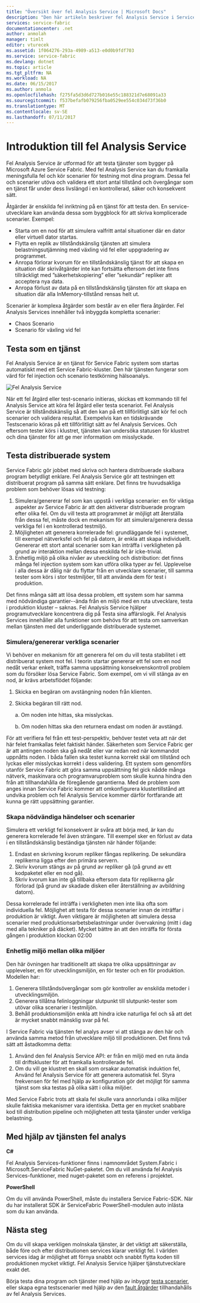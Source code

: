 ```yaml
---
title: "Översikt över fel Analysis Service | Microsoft Docs"
description: "Den här artikeln beskriver fel Analysis Service i Service Fabric för att fel och kör testscenarier mot dina tjänster."
services: service-fabric
documentationcenter: .net
author: anmolah
manager: timlt
editor: vturecek
ms.assetid: 1f064276-293a-4989-a513-e0d0b9fdf703
ms.service: service-fabric
ms.devlang: dotnet
ms.topic: article
ms.tgt_pltfrm: NA
ms.workload: NA
ms.date: 06/15/2017
ms.author: anmola
ms.openlocfilehash: f275fa5d3d6d727b016e55c188321d7e68091a33
ms.sourcegitcommit: f537befafb079256fba0529ee554c034d73f36b0
ms.translationtype: MT
ms.contentlocale: sv-SE
ms.lasthandoff: 07/11/2017
---
```

# <a name="introduction-to-the-fault-analysis-service"></a>Introduktion till fel Analysis Service
Fel Analysis Service är utformad för att testa tjänster som bygger på Microsoft Azure Service Fabric. Med fel Analysis Service kan du framkalla meningsfulla fel och kör scenarier för testning mot dina program. Dessa fel och scenarier utöva och validera ett stort antal tillstånd och övergångar som en tjänst får under dess livslängd i en kontrollerad, säker och konsekvent sätt.

Åtgärder är enskilda fel inriktning på en tjänst för att testa den. En service-utvecklare kan använda dessa som byggblock för att skriva komplicerade scenarier. Exempel:

* Starta om en nod för att simulera valfritt antal situationer där en dator eller virtuell dator startas.
* Flytta en replik av tillståndskänslig tjänsten att simulera belastningsutjämning med växling vid fel eller uppgradering av programmet.
* Anropa förlorar kvorum för en tillståndskänslig tjänst för att skapa en situation där skrivåtgärder inte kan fortsätta eftersom det inte finns tillräckligt med ”säkerhetskopiering” eller ”sekundär” repliker att acceptera nya data.
* Anropa förlust av data på en tillståndskänslig tjänsten för att skapa en situation där alla InMemory-tillstånd rensas helt ut.

Scenarier är komplexa åtgärder som består av en eller flera åtgärder. Fel Analysis Services innehåller två inbyggda kompletta scenarier:

* Chaos Scenario
* Scenario för växling vid fel

## <a name="testing-as-a-service"></a>Testa som en tjänst
Fel Analysis Service är en tjänst för Service Fabric system som startas automatiskt med ett Service Fabric-kluster. Den här tjänsten fungerar som värd för fel injection och scenario testkörning hälsoanalys. 

![Fel Analysis Service][0]

När ett fel åtgärd eller test-scenario initieras, skickas ett kommando till fel Analysis Service att köra fel åtgärd eller testa scenariot. Fel Analysis Service är tillståndskänslig så att den kan på ett tillförlitligt sätt kör fel och scenarier och validera resultat. Exempelvis kan en tidskrävande Testscenario köras på ett tillförlitligt sätt av fel Analysis Services. Och eftersom tester körs i klustret, tjänsten kan undersöka statusen för klustret och dina tjänster för att ge mer information om misslyckade.

## <a name="testing-distributed-systems"></a>Testa distribuerade system
Service Fabric gör jobbet med skriva och hantera distribuerade skalbara program betydligt enklare. Fel Analysis Service gör att testningen ett distribuerat program på samma sätt enklare. Det finns tre huvudsakliga problem som behöver lösas vid testning:

1. Simulera/genererar fel som kan uppstå i verkliga scenarier: en för viktiga aspekter av Service Fabric är att den aktiverar distribuerade program efter olika fel. Om du vill testa att programmet är möjligt att återställa från dessa fel, måste dock en mekanism för att simulera/generera dessa verkliga fel i en kontrollerad testmiljö.
2. Möjligheten att generera korrelerade fel: grundläggande fel i systemet, till exempel nätverksfel och fel på datorn, är enkla att skapa individuellt. Genererar ett stort antal scenarier som kan inträffa i verkligheten på grund av interaktion mellan dessa enskilda fel är icke-trivial.
3. Enhetlig miljö på olika nivåer av utveckling och distribution: det finns många fel injection system som kan utföra olika typer av fel. Upplevelse i alla dessa är dålig när du flyttar från en utvecklare scenarier, till samma tester som körs i stor testmiljöer, till att använda dem för test i produktion.

Det finns många sätt att lösa dessa problem, ett system som har samma med nödvändiga garantier--ända från en miljö med en ruta utvecklare, testa i produktion kluster – saknas. Fel Analysis Service hjälper programutvecklare koncentrera dig på Testa sina affärslogik. Fel Analysis Services innehåller alla funktioner som behövs för att testa om samverkan mellan tjänsten med det underliggande distribuerade systemet.

### <a name="simulatinggenerating-real-world-failure-scenarios"></a>Simulera/genererar verkliga scenarier
Vi behöver en mekanism för att generera fel om du vill testa stabilitet i ett distribuerat system mot fel. I teorin startar genererar ett fel som en nod nedåt verkar enkelt, träffa samma uppsättning konsekvenskontroll problem som du försöker lösa Service Fabric. Som exempel, om vi vill stänga av en nod, är krävs arbetsflödet följande:

1. Skicka en begäran om avstängning noden från klienten.
2. Skicka begäran till rätt nod.
   
    a. Om noden inte hittas, ska misslyckas.
   
    b. Om noden hittas ska den returnera endast om noden är avstängd.

För att verifiera fel från ett test-perspektiv, behöver testet veta att när det här felet framkallas felet faktiskt händer. Säkerheten som Service Fabric ger är att antingen noden ska gå nedåt eller var redan ned när kommandot uppnåtts noden. I båda fallen ska testet kunna korrekt skäl om tillstånd och lyckas eller misslyckas korrekt i dess validering. Ett system som genomförs utanför Service Fabric att göra samma uppsättning fel gick nådde många nätverk, maskinvara och programvaruproblem som skulle kunna hindra den från att tillhandahålla de föregående garantierna. Med de problem som anges innan Service Fabric kommer att omkonfigurera klustertillstånd att undvika problem och fel Analysis Service kommer därför fortfarande att kunna ge rätt uppsättning garantier.

### <a name="generating-required-events-and-scenarios"></a>Skapa nödvändiga händelser och scenarier
Simulera ett verkligt fel konsekvent är svåra att börja med, är kan du generera korrelerade fel även strängare. Till exempel sker en förlust av data i en tillståndskänslig beständiga tjänsten när händer följande:

1. Endast en skrivning kvorum repliker fångas replikering. De sekundära replikerna ligga efter den primära servern.
2. Skriv kvorum stängs av på grund av repliker gå (på grund av ett kodpaketet eller en nod gå).
3. Skriv kvorum kan inte gå tillbaka eftersom data för replikerna går förlorad (på grund av skadade disken eller återställning av avbildning datorn).

Dessa korrelerade fel inträffa i verkligheten men inte lika ofta som individuella fel. Möjlighet att testa för dessa scenarier innan de inträffar i produktion är viktigt. Även viktigare är möjligheten att simulera dessa scenarier med produktionsarbetsbelastningar under övervakning (mitt i dag med alla tekniker på däcket). Mycket bättre än att den inträffa för första gången i produktion klockan 02:00

### <a name="unified-experience-across-different-environments"></a>Enhetlig miljö mellan olika miljöer
Den här övningen har traditionellt att skapa tre olika uppsättningar av upplevelser, en för utvecklingsmiljön, en för tester och en för produktion. Modellen har:

1. Generera tillståndsövergångar som gör kontroller av enskilda metoder i utvecklingsmiljön.
2. Generera tillåtna felinloggningar slutpunkt till slutpunkt-tester som utövar olika scenarier i testmiljön.
3. Behåll produktionsmiljön enkla att hindra icke naturliga fel och så att det är mycket snabbt mänsklig svar på fel.

I Service Fabric via tjänsten fel analys avser vi att stänga av den här och använda samma metod från utvecklare miljö till produktionen. Det finns två sätt att åstadkomma detta:

1. Använd den fel Analysis Service API: er från en miljö med en ruta ända till driftskluster för att framkalla kontrollerade fel.
2. Om du vill ge klustret en skall som orsakar automatisk induktion fel, Använd fel Analysis Service för att generera automatisk fel. Styra frekvensen för fel med hjälp av konfiguration gör det möjligt för samma tjänst som ska testas på olika sätt i olika miljöer.

Med Service Fabric trots att skala fel skulle vara annorlunda i olika miljöer skulle faktiska mekanismer vara identiska. Detta ger en mycket snabbare kod till distribution pipeline och möjligheten att testa tjänster under verkliga belastning.

## <a name="using-the-fault-analysis-service"></a>Med hjälp av tjänsten fel analys
**C#**

Fel Analysis Services-funktioner finns i namnområdet System.Fabric i Microsoft.ServiceFabric NuGet-paketet. Om du vill använda fel Analysis Services-funktioner, med nuget-paketet som en referens i projektet.

**PowerShell**

Om du vill använda PowerShell, måste du installera Service Fabric-SDK. När du har installerat SDK är ServiceFabric PowerShell-modulen auto inlästa som du kan använda.

## <a name="next-steps"></a>Nästa steg
Om du vill skapa verkligen molnskala tjänster, är det viktigt att säkerställa, både före och efter distributionen services klarar verkligt fel. I världen services idag är möjlighet att förnya snabbt och snabbt flytta koden till produktionen mycket viktigt. Fel Analysis Service hjälper tjänstutvecklare exakt det.

Börja testa dina program och tjänster med hjälp av inbyggt [testa scenarier](service-fabric-testability-scenarios.md), eller skapa egna testscenarier med hjälp av den [fault åtgärder](service-fabric-testability-actions.md) tillhandahålls av fel Analysis Services.

<!--Image references-->
[0]: ./media/service-fabric-testability-overview/faultanalysisservice.png
